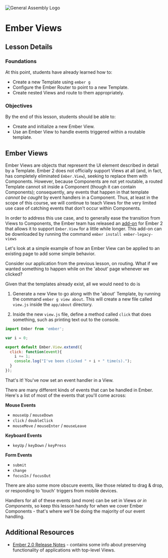 ![General Assembly Logo](http://i.imgur.com/ke8USTq.png)

# Ember Views

## Lesson Details
### Foundations
At this point, students have already learned how to:

- Create a new Template using `ember g`
- Configure the Ember Router to point to a new Template.
- Create nested Views and route to them appropriately.

### Objectives
By the end of this lesson, students should be able to:

- Create and initialize a new Ember View.
- Use an Ember View to handle events triggered within a routable template.

## Ember Views
Ember Views are objects that represent the UI element described in detail by a Template. Ember 2 does not officially support Views at all (and, in fact, has completely eliminated `Ember.View`), seeking to replace them with Components. However, because Components are not yet routable, a routed Template cannot sit inside a Component (though it can contain Components); consequently, any events that happen in that template _cannot be caught_ by event handlers in a Component. Thus, at least in the scope of this course, we will continue to teach Views for the very limited use case of catching events that don't occur within Components.

In order to address this use case, and to generally ease the transition from Views to Components, the Ember team has released an [add-on](https://github.com/emberjs/ember-legacy-views) for Ember 2 that allows it to support `Ember.View` for a little while longer. This add-on can be downloaded by running the command `ember install ember-legacy-views`

Let's look at a simple example of how an Ember View can be applied to an existing page to add some simple behavior.

Consider our application from the previous lesson, on routing. What if we wanted something to happen while on the 'about' page whenever we clicked?

Given that the templates already exist, all we would need to do is
1. Generate a new View to go along with the 'about' Template, by running the command `ember g view about`. This will create a new file called `view.js` inside the `app/about` directory.

2. Inside the new `view.js` file, define a method called `click` that does something, such as printing text out to the console.
```javascript
import Ember from 'ember';

var i = 0;

export default Ember.View.extend({
  click: function(event){
    i += 1;
    console.log("I've been clicked " + i + " time(s).");
  }
});
```

That's it! You've now set an event handler in a View.

There are many different kinds of events that can be handled in Ember. Here's a list of most of the events that you'll come across:

**Mouse Events**
* `mouseUp` / `mouseDown`
* `click` / `doubleClick`
* `mouseMove` / `mouseEnter` / `mouseLeave`

**Keyboard Events**
* `keyUp` / `keyDown` / `keyPress`

**Form Events**
* `submit`
* `change`
* `focusIn` / `focusOut`

There are also some more obscure events, like those related to drag & drop, or responding to 'touch' triggers from mobile devices.

Handlers for all of these events (and more) can be set in Views _or in Components_, so keep this lesson handy for when we cover Ember Components - that's where we'll be doing the majority of our event handling.

## Additional Resources
- [Ember 2.0 Release Notes](http://emberjs.com/blog/2015/08/13/ember-2-0-released.html) - contains some info about preserving functionality of applications with top-level Views.
